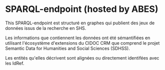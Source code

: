 # SPARQL-endpoint (hosted by ABES)

This SPARQL-endpoint est structuré en graphes qui publient des jeux de données issus de la recherche en SHS.

Les informations que contiennent les données ont été sémantifiées en utilisant l'écosystème d'extensions du CIDOC CRM que comprend le projet Semantic Data for Humanities and Social Sciences (SDHSS).

Les entités qu'elles décrivent sont alignées ou directement identifées avec les IdRef.
